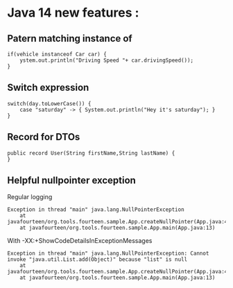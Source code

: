 # Java 14 new features :
## Patern matching instance of 
```
if(vehicle instanceof Car car) {
    ystem.out.println("Driving Speed "+ car.drivingSpeed());
}
```
## Switch expression
```
switch(day.toLowerCase()) {
    case "saturday" -> { System.out.println("Hey it's saturday"); }
}
```
## Record for DTOs
```
public record User(String firstName,String lastName) {
}
```
## Helpful nullpointer exception
Regular logging
```
Exception in thread "main" java.lang.NullPointerException
	at javafourteen/org.tools.fourteen.sample.App.createNullPointer(App.java:46)
	at javafourteen/org.tools.fourteen.sample.App.main(App.java:13)
```
With -XX:+ShowCodeDetailsInExceptionMessages
```
Exception in thread "main" java.lang.NullPointerException: Cannot invoke "java.util.List.add(Object)" because "list" is null
	at javafourteen/org.tools.fourteen.sample.App.createNullPointer(App.java:46)
	at javafourteen/org.tools.fourteen.sample.App.main(App.java:13)
```
